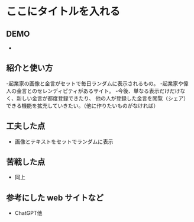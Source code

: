 # ここにタイトルを入れる

## DEMO

  - 

## 紹介と使い方

  -起業家の画像と金言がセットで毎日ランダムに表示されるもの。
  -起業家や偉人の金言とのセレンディピティがあるサイト。
  -今後、単なる表示だけだけなく、新しい金言が都度登録できたり、
   他の人が登録した金言を閲覧（シェア）できる機能を拡充していきたい。（他に作りたいものがなければ） 

## 工夫した点

  - 画像とテキストをセットでランダムに表示

## 苦戦した点

  - 同上

## 参考にした web サイトなど

  - ChatGPT他